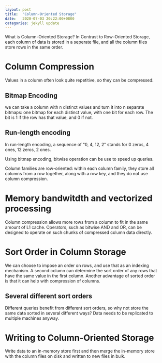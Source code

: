 ```yaml
---
layout: post
title:  "Column-Oriented Storage"
date:   2020-07-03 20:22:00+0800
categories: jekyll update
---
```

What is Column-Oriented Storage? In Contrast to Row-Oriented Storage, each column of data is stored in 
a seperate file, and all the column files store rows in the same order.
# Column Compression
Values in a column often look quite repetitive, so they can be compressed. 
## Bitmap Encoding
we can take a column with n distinct values and turn it into n separate bitmaps: one bitmap for each distinct value, with one bit for each row. The bit is 1 if the row has that value, and 0 if not.
## Run-length encoding
In run-length encoding, a sequence of "0, 4, 12, 2" stands for 0 zeros, 4 ones, 12 zeros, 2 ones.

Using bitmap encoding, bitwise operation can be use to speed up queries.

Column families are row-oriented: within each column family, they store all columns from a row 
together, along with a row key, and they do not use column compression.

# Memory bandwitdth and vectorized processing
Column compression allows more rows from a column to fit in the same amount of L1 cache. Operators, such as bitwise AND and OR, can be designed to operate on such chunks of compressed column data directly. 

# Sort Order in Column Storage

We can choose to impose an order on rows, and use that as an indexing mechanism. A second column can determine the sort order of any rows that have the same value in the first column. Another advantage of sorted 
order is that it can help with compression of columns. 
## Several different sort orders

Different queries benefit from different sort orders, so why not store the same data sorted in several different ways? Data needs to be replicated to multiple machines anyway.

# Writing to Column-Oriented Storage
Write data to an in-memory store first and then merge the in-memory store with the column files  on disk 
and written to new files in bulk.